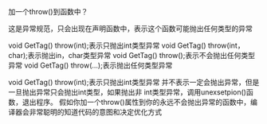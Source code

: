 加一个throw()到函数中？

这是异常规范，只会出现在声明函数中，表示这个函数可能抛出任何类型的异常

void GetTag() throw(int);表示只抛出int类型异常
void GetTag() throw(int，char);表示抛出in，char类型异常
void GetTag() throw();表示不会抛出任何类型异常
void GetTag() throw(...);表示抛出任何类型异常

void GetTag() throw(int);表示只抛出int类型异常
并不表示一定会抛出异常，但是一旦抛出异常只会抛出int类型，如果抛出非
int类型异常，调用unexsetpion()函数，退出程序。
假如你加一个throw()属性到你的永远不会抛出异常的函数中，编译器会非常聪明的知道代码的意图和决定优化方式
